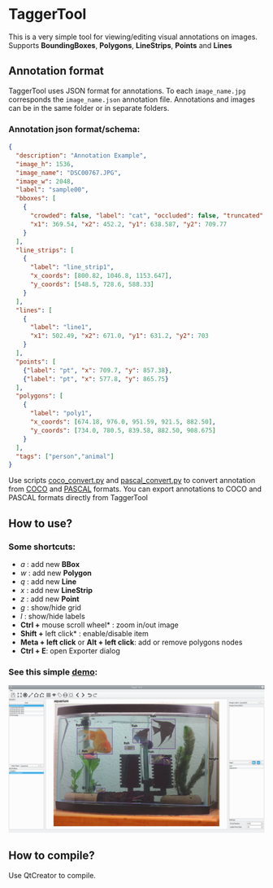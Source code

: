 # TaggerTool 
This is a very simple tool for viewing/editing visual annotations on images. Supports **BoundingBoxes**, **Polygons**, **LineStrips**, **Points** and **Lines**

## Annotation format

TaggerTool uses JSON format for annotations. To each `image_name.jpg` corresponds the `image_name.json` annotation file. Annotations and images can be in the same folder or in separate folders. 

### Annotation json format/schema: 
```json  
{
  "description": "Annotation Example",
  "image_h": 1536,
  "image_name": "DSC00767.JPG",
  "image_w": 2048,
  "label": "sample00",
  "bboxes": [
    {
      "crowded": false, "label": "cat", "occluded": false, "truncated": false,
      "x1": 369.54, "x2": 452.2, "y1": 638.587, "y2": 709.77
    }
  ],
  "line_strips": [
    {
      "label": "line_strip1",
      "x_coords": [800.82, 1046.8, 1153.647],                        
      "y_coords": [548.5, 728.6, 588.33]
    }
  ],
  "lines": [
    {
      "label": "line1",
      "x1": 502.49, "x2": 671.0, "y1": 631.2, "y2": 703
    }
  ],
  "points": [
    {"label": "pt", "x": 709.7, "y": 857.38},
    {"label": "pt", "x": 577.8, "y": 865.75}
  ],
  "polygons": [
    {
      "label": "poly1",
      "x_coords": [674.18, 976.0, 951.59, 921.5, 882.50],
      "y_coords": [734.0, 780.5, 839.58, 882.50, 908.675]
    }
  ],
  "tags": ["person","animal"]
}
``` 
Use scripts [coco_convert.py](py_tools/coco_convert.py) and [pascal_convert.py](py_tools/pascal_convert.py) to convert annotation from [COCO](https://cocodataset.org/#home) and [PASCAL](http://host.robots.ox.ac.uk/pascal/VOC/) formats. You can export annotations to COCO and PASCAL formats directly from TaggerTool

## How to use?

### Some shortcuts:
* *a* : add new **BBox** 
* *w* : add new **Polygon**
* *q* : add new **Line** 
* *x* : add new **LineStrip**
* *z* : add new **Point** 
* *g* : show/hide grid 
* *l* : show/hide labels 
* **Ctrl +** mouse scroll wheel* : zoom in/out image  
* **Shift +** left click* : enable/disable item 
* **Meta + left click** or **Alt + left click**: add or remove polygons nodes
* **Ctrl + E**: open Exporter dialog  

### See this simple [demo](https://www.youtube.com/watch?v=QozIy9p6gbM): 

![](assets/demo01.png)

## How to compile?
Use QtCreator to compile. 



